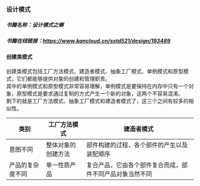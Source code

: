 ### 设计模式
##### 书籍名称：设计模式之蝉
##### 书籍在线链接：https://www.kancloud.cn/sstd521/design/193489

#### 创建类模式
创建类模式包括工厂方法模式、建造者模式、抽象工厂模式、单例模式和原型模式，它们都能够提供对象的创建和管理职责。<br>
其中的单例模式和原型模式非常容易理解，单例模式是要保持在内存中只有一个对象，原型模式是要求通过复制的方式产生一个新的对象，这两个不容易混淆。<br>
剩下的就是工厂方法模式、抽象工厂模式和建造者模式了，这三个之间有较多的相似性。<br>

| 类别 | 工厂方法模式 | 建造者模式 | 
---- | ---|  ---| 
意图不同 | 整体对象的创建方法 |  部件构建的过程，各个部件的产生以及装配顺序
产品的复杂度不同 | 单一性质产品 |  复合产品，它由各个部件复合而成，部件不同产品对象当然不同


